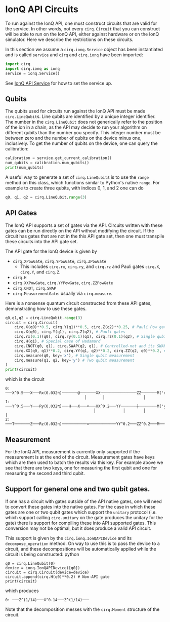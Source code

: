 # IonQ API Circuits

To run against the IonQ API, one must construct circuits that are valid
for the service. In other words, not every `cirq.Circuit` that you can
construct will be able to run on the IonQ API, either against hardware
or on the IonQ simulator.  Here we describe the restrictions on these circuits.

In this section we assume a `cirq.ionq.Service` object has been instantiated and is
called `service` and `cirq` and `cirq.ionq` have been imported:
```python
import cirq
import cirq.ionq as ionq
service = ionq.Service()
```
See [IonQ API Service](service.md) for how to set the service up.

## Qubits

The qubits used for circuits run against the IonQ API must be made
`cirq.LineQubit`s.  Line qubits are identified by a unique integer
identifier.  The number in the `cirq.LineQubit` does not
generically refer to the position of the ion in a chain, as the API
may decide to run your algorithm on different qubits than the number
you specify.  This integer number must be between zero and the number
of qubits on the device minus one, inclusively.  To get the number of
qubits on the device, one can query the calibration:

```python
calibration = service.get_current_calibration()
num_qubits = calibration.num_qubits()
print(num_qubits)
```

A useful way to generate a set of `cirq.LineQubit`s is to use the `range`
method on this class, which functions similar to Python's native `range`.
For example to create three qubits, with indices 0, 1, and 2 one can do
```python
q0, q1, q2 = cirq.LineQubit.range(3)
```

## API Gates

The IonQ API supports a set of gates via the API.  Circuits written with
these gates can be run directly on the API without modifying the circuit.
If the circuit has gates that are not in the this API gate set, then one
must transpile these circuits into the API gate set.

The API gate for the IonQ device is given by
* `cirq.XPowGate`, `cirq.YPowGate`, `cirq.ZPowGate`
    * This includes `cirq.rx`, `cirq.ry`, and `cirq.rz` and Pauli gates
    `cirq.X`, `cirq.Y`, and `cirq.Z`.
* `cirq.H`
* `cirq.XXPowGate`, `cirq.YYPowGate`, `cirq.ZZPowGate`
* `cirq.CNOT`, `cirq.SWAP`
* `cirq.MeasurementGate`: usually via `cirq.measure`.

Here is a nonsense quantum circuit constructed from these API gates,
demonstrating how to use these gates.
```python
q0,q1,q2 = cirq.LineQubit.range(3)
circuit = cirq.Circuit(
    cirq.X(q0)**0.5, cirq.Y(q1)**0.5, cirq.Z(q2)**0.25, # Pauli Pow gates
    cirq.X(q0), cirq.Y(q1), cirq.Z(q2), # Pauli gates
    cirq.rx(0.1)(q0), cirq.ry(0.1)(q1), cirq.rz(0.1)(q2), # Single qubit rotations
    cirq.H(q1), # Special case of Hadamard
    cirq.CNOT(q0, q1), cirq.SWAP(q2, q1), # Controlled-not and its SWAP cousin
    cirq.XX(q0, q1)**0.2, cirq.YY(q1, q2)**0.2, cirq.ZZ(q2, q0)**0.2, # MS gates
    cirq.measure(q0, key='x'), # Single qubit measurement
    cirq.measure(q1, q2, key='y') # Two qubit measurement
)
print(circuit)
```
which is the circuit
```
0: ───X^0.5───X───Rx(0.032π)───────@───────XX────────────────ZZ───────M('x')───
                                   │       │                 │
1: ───Y^0.5───Y───Ry(0.032π)───H───X───×───XX^0.2───YY───────┼────────M('y')───
                                       │            │        │        │
2: ───T───────Z───Rz(0.032π)───────────×────────────YY^0.2───ZZ^0.2───M────────
```

## Measurement

For the IonQ API, measurement is currently only supported if the measurement is
at the end of the circuit.  Measurement gates have keys which are then used to
batch the results via this key.  For example above we see that there are two
keys, one for measuring the first qubit and one for measuring the second and
third qubit.

## Support for general one and two qubit gates.

If one has a circuit with gates outside of the API native gates, one will
need to convert these gates into the native gates.  For the case in which
these gates are one or two qubit gates which support the `unitary` protocol
(i.e. which support calling `cirq.unitary` on the gate produces the unitary
for the gate) there is support for compiling these into API supported gates.
This conversion may not be optimal, but it does produce a valid API circuit.

This support is given by the `cirq.ionq.IonQAPIDevice` and its
`decompose_operation` method.  On way to use this is to pass the device
to a circuit, and these decompositions will be automatically applied while
the circuit is being constructed:
python
```
q0 = cirq.LineQubit(0)
device = ionq.IonQAPIDevice([q0])
circuit = cirq.Circuit(device=device)
circuit.append(cirq.H(q0)**0.2) # Non-API gate
print(circuit)
```
which produces
```
0: ───Z^(1/14)───X^0.14───Z^(1/14)───
```

Note that the decomposition messes with the `cirq.Moment` structure of the
circuit.

